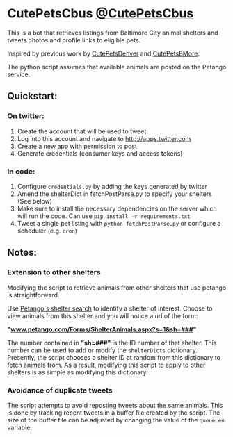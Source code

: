 # CutePetsCbus [@CutePetsCbus](http://www.twitter.com/CutePetsCbus)
This is a bot that retrieves listings from Baltimore City animal shelters and tweets photos and profile links to eligible pets.

Inspired by previous work by [CutePetsDenver](https://github.com/codeforamerica/CutePetsDenver) and [CutePetsBMore](https://github.com/Ryan-J-Smith/CutePetsBmore).

The python script assumes that available animals are posted on the Petango service.

## Quickstart:

### On twitter:

1. Create the account that will be used to tweet
1. Log into this account and navigate to http://apps.twitter.com
1. Create a new app with permission to post
1. Generate credentials (consumer keys and access tokens)

### In code:

1. Configure `credentials.py` by adding the keys generated by twitter
1. Amend the shelterDict in fetchPostParse.py to specify your shelters (See below)
1. Make sure to install the necessary dependencies on the server which will run the code. Can use `pip install -r requirements.txt`
1. Tweet a single pet listing with `python fetchPostParse.py` or configure a scheduler (e.g. `cron`)

## Notes:

### Extension to other shelters

Modifying the script to retrieve animals from other shelters that use petango is straightforward.

Use [Petango's shelter search](http://www.petango.com/Forms/Search.aspx) to identify a shelter of interest.  Choose to view animals from this shelter and you will notice a url of the form:

**"www.petango.com/Forms/ShelterAnimals.aspx?s=1&sh=###"**

The number contained in **"sh=###"** is the ID number of that shelter.  This number can be used to add or modify the `shelterDicts` dictionary.  Presently, the script chooses a shelter ID at random from this dictionary to fetch animals from. As a result, modifying this script to apply to other shelters is as simple as modifying this dictionary.

### Avoidance of duplicate tweets

The script attempts to avoid reposting tweets about the same animals.  This is done by tracking recent tweets in a buffer file created by the script.  The size of the buffer file can be adjusted by changing the value of the `queueLen` variable.

